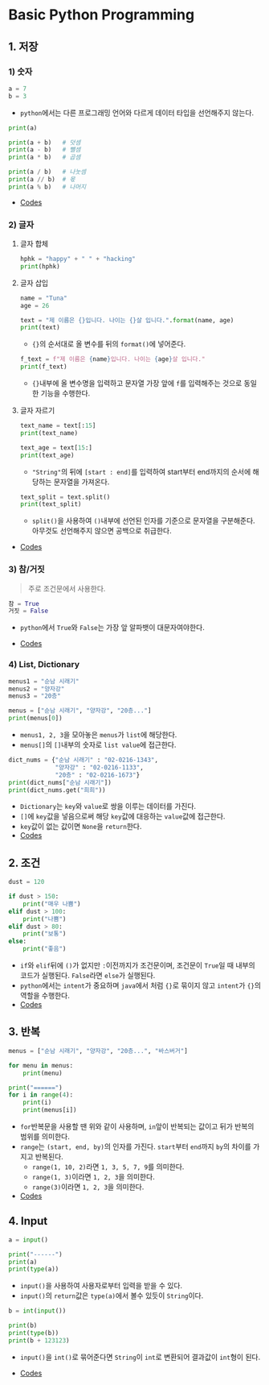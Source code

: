 # Basic Python Programming

## 1. 저장

### 1) 숫자

```python
a = 7
b = 3
```

* `python`에서는 다른 프로그래밍 언어와 다르게 데이터 타입을 선언해주지 않는다.

```python
print(a)

print(a + b)   # 덧셈
print(a - b)   # 뺄셈
print(a * b)   # 곱셈

print(a / b)   # 나눗셈
print(a // b)  # 몫
print(a % b)   # 나머지
```

* [Codes](./01_numbers.py)

### 2) 글자

1. 글자 합체

   ```python
   hphk = "happy" + " " + "hacking"
   print(hphk)
   ```

2. 글자 삽입

   ```python
   name = "Tuna"
   age = 26
   
   text = "제 이름은 {}입니다. 나이는 {}살 입니다.".format(name, age)
   print(text)
   ```

   * `{}`의 순서대로 올 변수를 뒤의 `format()`에 넣어준다.

   ```python
   f_text = f"제 이름은 {name}입니다. 나이는 {age}살 입니다."
   print(f_text)
   ```

   * `{}`내부에 올 변수명을 입력하고 문자열 가장 앞에 `f`를 입력해주는 것으로 동일한 기능을 수행한다.

3. 글자 자르기

   ```python
   text_name = text[:15]
   print(text_name)
   
   text_age = text[15:]
   print(text_age)
   ```

   * `"String"`의 뒤에 `[start : end]`를 입력하여 start부터 end까지의 순서에 해당하는 문자열을 가져온다.

   ```python
   text_split = text.split()
   print(text_split)
   ```

   * `split()`을 사용하여 `()`내부에 선언된 인자를 기준으로 문자열을 구분해준다. 아무것도 선언해주지 않으면 공백으로 취급한다.

* [Codes](./02_Strings.py)

### 3) 참/거짓

> 주로 조건문에서 사용한다.

```python
참 = True
거짓 = False
```

* `python`에서 `True`와 `False`는 가장 앞 알파뱃이 대문자여야한다.

* [Codes](./03_boolean.py)

### 4) List, Dictionary

```python
menus1 = "순남 시래기"
menus2 = "양자강"
menus3 = "20층"

menus = ["순남 시래기", "양자강", "20층..."]
print(menus[0])
```

* `menus1, 2, 3`을 모아놓은 `menus`가  `list`에 해당한다. 
* `menus[]`의 `[]`내부의 숫자로 `list value`에 접근한다.

```python
dict_nums = {"순남 시래기" : "02-0216-1343",
             "양자강" : "02-0216-1133",
             "20층" : "02-0216-1673"}
print(dict_nums["순남 시래기"])
print(dict_nums.get("희희"))
```

* `Dictionary`는 `key`와 `value`로 쌍을 이루는 데이터를 가진다.
* `[]`에 `key`값을 넣음으로써 해당 `key`값에 대응하는 `value`값에 접근한다.
* `key`값이 없는 값이면 `None`을 `return`한다.
* [Codes](./04_example.py)

## 2. 조건

```python
dust = 120

if dust > 150:
    print("매우 나쁨")
elif dust > 100:
    print("나쁨")
elif dust > 80:
    print("보통")
else:
    print("좋음")
```

* `if`와 `elif`뒤에 `()`가 없지만 `:`이전까지가 조건문이며, 조건문이 `True`일 때 내부의 코드가 실행된다. `False`라면 `else`가 실행된다.
* `python`에서는 `intent`가 중요하며 `java`에서 처럼 `{}`로 묶이지 않고 `intent`가 `{}`의 역할을 수행한다.
* [Codes](./05_Condition.py)

## 3. 반복

```python
menus = ["순남 시래기", "양자강", "20층...", "바스버거"]

for menu in menus:
    print(menu)

print("======")
for i in range(4):
    print(i)
    print(menus[i])
```

* `for`반복문을 사용할 땐 위와 같이 사용하며, `in`앞이 반복되는 값이고 뒤가 반복의 범위를 의미한다.
* `range`는 `(start, end, by)`의 인자를 가진다. `start`부터 `end`까지 `by`의 차이를 가지고 반복된다.
  * `range(1, 10, 2)`라면 `1, 3, 5, 7, 9`를 의미한다.
  * `range(1, 3)`이라면 `1, 2, 3`을 의미한다.
  * `range(3)`이라면 `1, 2, 3`을 의미한다.
* [Codes](./06_loop.py)

## 4. Input

```python
a = input()

print("------")
print(a)
print(type(a))
```

* `input()`을 사용하여 사용자로부터 입력을 받을 수 있다.
* `input()`의 `return`값은 `type(a)`에서 볼수 있듯이 `String`이다.

```python
b = int(input())

print(b)
print(type(b))
print(b + 123123)
```

* `input()`을 `int()`로 묶어준다면 `String`이 `int`로 변환되어 결과값이 `int`형이 된다.

* [Codes](./07_input.py)
